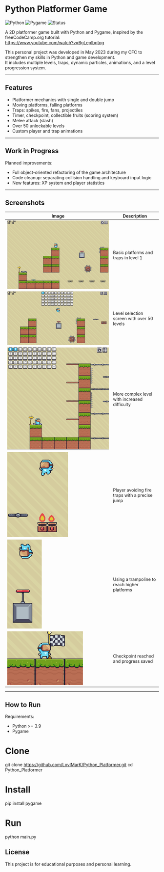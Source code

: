# Python Platformer Game

![Python](https://img.shields.io/badge/language-python-blue)
![Pygame](https://img.shields.io/badge/library-pygame-lightgrey)
![Status](https://img.shields.io/badge/project-learning--project-informational)

A 2D platformer game built with Python and Pygame, inspired by the freeCodeCamp.org tutorial:  
https://www.youtube.com/watch?v=6gLeplbqtqg

This personal project was developed in May 2023 during my CFC to strengthen my skills in Python and game development.  
It includes multiple levels, traps, dynamic particles, animations, and a level progression system.

---

## Features

- Platformer mechanics with single and double jump
- Moving platforms, falling platforms
- Traps: spikes, fire, fans, projectiles
- Timer, checkpoint, collectible fruits (scoring system)
- Melee attack (slash)
- Over 50 unlockable levels
- Custom player and trap animations

---

## Work in Progress

Planned improvements:

- Full object-oriented refactoring of the game architecture
- Code cleanup: separating collision handling and keyboard input logic
- New features: XP system and player statistics

---

## Screenshots

| Image | Description |
|-------|-------------|
| ![Level 1](ScreenShots/level1.png) | Basic platforms and traps in level 1 |
| ![Level Select](ScreenShots/levels.png) | Level selection screen with over 50 levels |
| ![Level 2](ScreenShots/level2.png) | More complex level with increased difficulty |
| ![Fire Trap](ScreenShots/fire.png) | Player avoiding fire traps with a precise jump |
| ![Trampoline](ScreenShots/trampoline.png) | Using a trampoline to reach higher platforms |
| ![Checkpoint](ScreenShots/checkpoint.png) | Checkpoint reached and progress saved |

---

## How to Run

Requirements:
- Python >= 3.9
- Pygame

# Clone
git clone https://github.com/LovIMarK/Python_Platformer.git
cd Python_Platformer

# Install
pip install pygame

# Run
python main.py

## License
This project is for educational purposes and personal learning.
